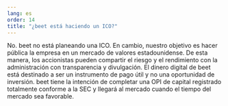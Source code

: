 ```yaml
---
lang: es
order: 14
title: "¿beet está haciendo un ICO?"
---
```


No. beet no está planeando una ICO. En cambio, nuestro objetivo es hacer pública la empresa en un mercado de valores estadounidense. De esta manera, los accionistas pueden compartir el riesgo y el rendimiento con la administración con transparencia y divulgación. El dinero digital de beet está destinado a ser un instrumento de pago útil y no una oportunidad de inversión. beet tiene la intención de completar una OPI de capital registrado totalmente conforme a la SEC y llegará al mercado cuando el tiempo del mercado sea favorable.
